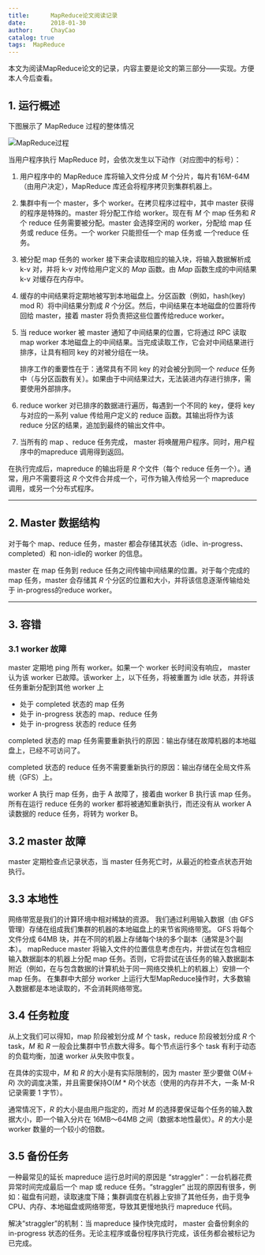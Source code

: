 ```yaml
---
title:      MapReduce论文阅读记录
date:       2018-01-30
author:     ChayCao
catalog: true
tags:  MapReduce
---
```



本文为阅读MapReduce论文的记录，内容主要是论文的第三部分——实现。方便本人今后查看。

## 1. 运行概述

下图展示了 MapReduce 过程的整体情况

![MapReduce过程](https://chaycao-1302020836.cos.ap-shenzhen-fsi.myqcloud.com/chaycao%E4%B8%AA%E4%BA%BA%E5%8D%9A%E5%AE%A2/2018/MapReduce%E8%BF%87%E7%A8%8B.png)

当用户程序执行 MapReduce 时，会依次发生以下动作（对应图中的标号）：

1. 用户程序中的 MapReduce 库将输入文件分成 *M* 个分片，每片有16M-64M（由用户决定），MapReduce 库还会将程序拷贝到集群机器上。

2. 集群中有一个 master，多个 worker。在拷贝程序过程中，其中 master 获得的程序是特殊的。master 将分配工作给 worker。现在有 *M* 个 map 任务和 *R* 个 reduce 任务需要被分配。master 会选择空闲的 worker，分配给 map 任务或 reduce 任务。一个 worker 只能担任一个 map 任务或 一个reduce 任务。

3. 被分配 map 任务的 worker 接下来会读取相应的输入块，将输入数据解析成 k-v 对，并将 k-v 对传给用户定义的 *Map* 函数。由 *Map* 函数生成的中间结果 k-v 对缓存在内存中。

4. 缓存的中间结果将定期地被写到本地磁盘上。分区函数（例如，hash(key) mod R）将中间结果分割成 *R* 个分区。然后，中间结果在本地磁盘的位置将传回给 master，接着 master 将负责把这些位置传给reduce worker。

5. 当 reduce worker 被 master 通知了中间结果的位置，它将通过 RPC 读取 map worker 本地磁盘上的中间结果。当完成读取工作，它会对中间结果进行排序，让具有相同 key 的对被分组在一块。

   排序工作的重要性在于：通常具有不同 key 的对会被分到同一个 *reduce* 任务中（与分区函数有关）。如果由于中间结果过大，无法装进内存进行排序，需要使用外部排序。

6. reduce worker 对已排序的数据进行遍历，每遇到一个不同的 key，便将 key 与对应的一系列 value 传给用户定义的 reduce 函数。其输出将作为该 reduce 分区的结果，追加到最终的输出文件中。

7. 当所有的 map 、reduce 任务完成， master 将唤醒用户程序。同时，用户程序中的mapreduce 调用得到返回。

在执行完成后，mapreduce 的输出将是 *R* 个文件（每个 reduce 任务一个）。通常，用户不需要将这 *R* 个文件合并成一个，可作为输入传给另一个 mapreduce 调用，或另一个分布式程序。

---

## 2. Master 数据结构

对于每个 map、reduce 任务，master 都会存储其状态（idle、in-progress、completed）和 non-idle的 worker 的信息。

master 在 map 任务到 reduce 任务之间传输中间结果的位置。对于每个完成的 map 任务，master 会存储其 *R* 个分区的位置和大小，并将该信息逐渐传输给处于 in-progress的reduce  worker。

---

## 3. 容错

### 3.1 worker 故障

master 定期地 ping 所有 worker。如果一个 worker 长时间没有响应， master 认为该 worker 已故障。该worker 上，以下任务，将被重置为 idle 状态，并将该任务重新分配到其他 worker 上

- 处于 completed 状态的 map 任务
- 处于 in-progress 状态的 map、reduce 任务
- 处于 in-progress 状态的 reduce 任务

completed 状态的 map 任务需要重新执行的原因：输出存储在故障机器的本地磁盘上，已经不可访问了。

completed 状态的 reduce 任务不需要重新执行的原因：输出存储在全局文件系统（GFS）上。

worker A 执行 map 任务，由于 A 故障了，接着由 worker B 执行该 map 任务。所有在运行 reduce 任务的 worker 都将被通知重新执行，而还没有从 worker A 读数据的 reduce 任务，将转为 worker B。

## 3.2 master 故障

master 定期检查点记录状态，当 master 任务死亡时，从最近的检查点状态开始执行。

## 3.3 本地性

网络带宽是我们的计算环境中相对稀缺的资源。 我们通过利用输入数据（由 GFS 管理）存储在组成我们集群的机器的本地磁盘上的来节省网络带宽。 GFS 将每个文件分成 64MB 块，并在不同的机器上存储每个块的多个副本（通常是3个副本）。 mapReduce master 将输入文件的位置信息考虑在内，并尝试在包含相应输入数据副本的机器上分配 map 任务。否则，它将尝试在该任务的输入数据副本附近（例如，在与包含数据的计算机处于同一网络交换机上的机器上）安排一个 map 任务。 在集群中大部分 worker 上运行大型MapReduce操作时，大多数输入数据都是本地读取的，不会消耗网络带宽。

## 3.4 任务粒度

从上文我们可以得知，map 阶段被划分成 *M* 个 task，reduce 阶段被划分成 *R* 个 task，*M* 和 *R* 一般会比集群中节点数大得多。每个节点运行多个 task 有利于动态的负载均衡，加速 worker 从失败中恢复。

在具体的实现中，*M* 和 *R* 的大小是有实际限制的，因为 master 至少要做 O(*M*＋*R*) 次的调度决策，并且需要保持O(*M* * *R*)个状态（使用的内存并不大，一条 M-R 记录需要 1 字节）。

通常情况下，*R* 的大小是由用户指定的，而对 *M* 的选择要保证每个任务的输入数据大小，即一个输入分片在 16MB～64MB 之间（数据本地性最优）。*R* 的大小是 worker 数量的一个较小的倍数。

## 3.5 备份任务

一种最常见的延长 mapreduce 运行总时间的原因是 “straggler”：一台机器花费异常时间完成最后一个 map 或 reduce 任务。“straggler” 出现的原因有很多，例如：磁盘有问题，读取速度下降；集群调度在机器上安排了其他任务，由于竞争CPU、内存、本地磁盘或网络带宽，导致其更慢地执行 mapreduce 代码。

解决“straggler”的机制：当 mapreduce 操作快完成时， master 会备份剩余的 in-progress 状态的任务。无论主程序或备份程序执行完成，该任务都会被标记为已完成。